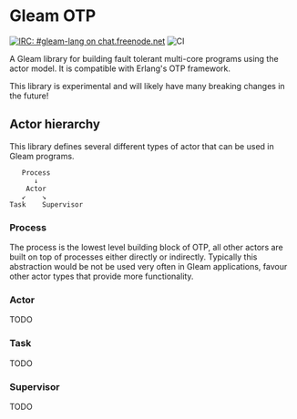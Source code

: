 # Gleam OTP

<!-- <a href="https://github.com/gleam-lang/otp/releases"><img src="https://img.shields.io/github/release/gleam-lang/otp" alt="GitHub release"></a> -->
<a href="https://webchat.freenode.net/#gleam-lang"><img src="https://img.shields.io/badge/freenode%20chat-%23gleam--lang-blue" alt="IRC: #gleam-lang on chat.freenode.net"></a>
![CI](https://github.com/gleam-lang/otp/workflows/test/badge.svg?branch=master)

A Gleam library for building fault tolerant multi-core programs using the
actor model. It is compatible with Erlang's OTP framework.

This library is experimental and will likely have many breaking changes in the
future!


## Actor hierarchy

This library defines several different types of actor that can be used in
Gleam programs.

```
   Process
      ↓
    Actor
   ↙    ↘
Task    Supervisor
```

### Process

The process is the lowest level building block of OTP, all other actors are
built on top of processes either directly or indirectly. Typically this
abstraction would be not be used very often in Gleam applications, favour
other actor types that provide more functionality.

### Actor

TODO

### Task

TODO

### Supervisor

TODO
